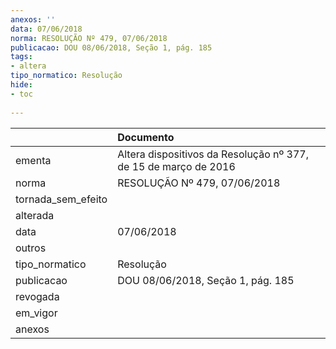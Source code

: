 ```yaml
---
anexos: ''
data: 07/06/2018
norma: RESOLUÇÃO Nº 479, 07/06/2018
publicacao: DOU 08/06/2018, Seção 1, pág. 185
tags:
- altera
tipo_normatico: Resolução
hide: 
- toc 
 
---
```


|                    | Documento                                                       |
|:-------------------|:----------------------------------------------------------------|
| ementa             | Altera dispositivos da Resolução nº 377, de 15 de março de 2016 |
| norma              | RESOLUÇÃO Nº 479, 07/06/2018                                    |
| tornada_sem_efeito |                                                                 |
| alterada           |                                                                 |
| data               | 07/06/2018                                                      |
| outros             |                                                                 |
| tipo_normatico     | Resolução                                                       |
| publicacao         | DOU 08/06/2018, Seção 1, pág. 185                               |
| revogada           |                                                                 |
| em_vigor           |                                                                 |
| anexos             |                                                                 |